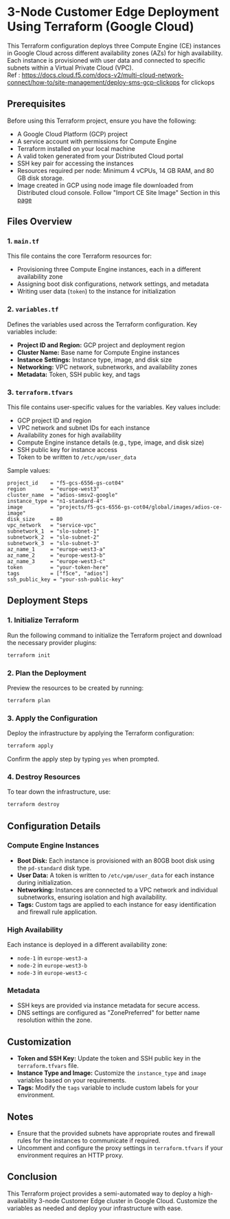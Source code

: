 # 3-Node Customer Edge Deployment Using Terraform (Google Cloud)

This Terraform configuration deploys three Compute Engine (CE) instances in Google Cloud across different availability zones (AZs) for high availability. Each instance is provisioned with user data and connected to specific subnets within a Virtual Private Cloud (VPC).  
Ref : https://docs.cloud.f5.com/docs-v2/multi-cloud-network-connect/how-to/site-management/deploy-sms-gcp-clickops for clickops

## Prerequisites

Before using this Terraform project, ensure you have the following:
- A Google Cloud Platform (GCP) project
- A service account with permissions for Compute Engine
- Terraform installed on your local machine
- A valid token generated from your Distributed Cloud portal
- SSH key pair for accessing the instances
- Resources required per node: Minimum 4 vCPUs, 14 GB RAM, and 80 GB disk storage.
- Image created in GCP using node image file downloaded from Distributed cloud console. Follow "Import CE Site Image" Section in this [page](https://docs.cloud.f5.com/docs-v2/multi-cloud-network-connect/how-to/site-management/deploy-sms-gcp-clickops)

## Files Overview

### 1. `main.tf`

This file contains the core Terraform resources for:
- Provisioning three Compute Engine instances, each in a different availability zone
- Assigning boot disk configurations, network settings, and metadata
- Writing user data (`token`) to the instance for initialization

### 2. `variables.tf`

Defines the variables used across the Terraform configuration. Key variables include:
- **Project ID and Region:** GCP project and deployment region
- **Cluster Name:** Base name for Compute Engine instances
- **Instance Settings:** Instance type, image, and disk size
- **Networking:** VPC network, subnetworks, and availability zones
- **Metadata:** Token, SSH public key, and tags

### 3. `terraform.tfvars`

This file contains user-specific values for the variables. Key values include:
- GCP project ID and region
- VPC network and subnet IDs for each instance
- Availability zones for high availability
- Compute Engine instance details (e.g., type, image, and disk size)
- SSH public key for instance access
- Token to be written to `/etc/vpm/user_data`

Sample values:
```hcl
project_id    = "f5-gcs-6556-gs-cot04"
region        = "europe-west3"
cluster_name  = "adios-smsv2-google"
instance_type = "n1-standard-4"
image         = "projects/f5-gcs-6556-gs-cot04/global/images/adios-ce-image"
disk_size     = 80
vpc_network   = "service-vpc"
subnetwork_1  = "slo-subnet-1"
subnetwork_2  = "slo-subnet-2"
subnetwork_3  = "slo-subnet-3"
az_name_1     = "europe-west3-a"
az_name_2     = "europe-west3-b"
az_name_3     = "europe-west3-c"
token         = "your-token-here"
tags          = ["f5ce", "adios"]
ssh_public_key = "your-ssh-public-key"
```

## Deployment Steps

### 1. Initialize Terraform
Run the following command to initialize the Terraform project and download the necessary provider plugins:
```bash
terraform init
```

### 2. Plan the Deployment
Preview the resources to be created by running:
```bash
terraform plan
```

### 3. Apply the Configuration
Deploy the infrastructure by applying the Terraform configuration:
```bash
terraform apply
```
Confirm the apply step by typing `yes` when prompted.

### 4. Destroy Resources
To tear down the infrastructure, use:
```bash
terraform destroy
```

## Configuration Details

### Compute Engine Instances
- **Boot Disk:** Each instance is provisioned with an 80GB boot disk using the `pd-standard` disk type.
- **User Data:** A token is written to `/etc/vpm/user_data` for each instance during initialization.
- **Networking:** Instances are connected to a VPC network and individual subnetworks, ensuring isolation and high availability.
- **Tags:** Custom tags are applied to each instance for easy identification and firewall rule application.

### High Availability
Each instance is deployed in a different availability zone:
- `node-1` in `europe-west3-a`
- `node-2` in `europe-west3-b`
- `node-3` in `europe-west3-c`

### Metadata
- SSH keys are provided via instance metadata for secure access.
- DNS settings are configured as "ZonePreferred" for better name resolution within the zone.

## Customization
- **Token and SSH Key:** Update the token and SSH public key in the `terraform.tfvars` file.
- **Instance Type and Image:** Customize the `instance_type` and `image` variables based on your requirements.
- **Tags:** Modify the `tags` variable to include custom labels for your environment.

## Notes
- Ensure that the provided subnets have appropriate routes and firewall rules for the instances to communicate if required.
- Uncomment and configure the proxy settings in `terraform.tfvars` if your environment requires an HTTP proxy.

## Conclusion
This Terraform project provides a semi-automated way to deploy a high-availability 3-node Customer Edge cluster in Google Cloud. Customize the variables as needed and deploy your infrastructure with ease.
